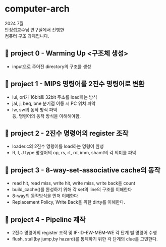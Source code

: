 # computer-arch  
  
2024 7월  
안정섭교수님 연구실에서 진행한  
컴퓨터 구조 과제입니다.  
  
  
## 🌈 project 0 - Warming Up <구조체 생성>  
- input으로 주어진 directory의 구조를 생성  
  
  
## 🌈 project 1 - MIPS 명령어를 2진수 명령어로 변환  
- lui, ori가 16bit로 32bit 주소를 load하는 방식  
- jal, j, beq, bne 분기점 이동 시 PC 위치 파악  
- lw, sw의 동작 방식 파악  
등, 명령어의 동작 방식을 이해해야함,  
  
  
## 🌈 project 2 - 2진수 명령어의 register 조작  
- loader.c의 2진수 명령어를 load하는 명령어 완성  
- R, I, J type 명령어의 op, rs, rt, rd, imm, shamt의 각 의미를 파악  
  
  
## 🌈 project 3 - 8-way-set-associative cache의 동작  
- read hit, read miss, write hit, write miss, write back을 count  
- build_cache()를 완성하기 위해 각 set의 line의 구조를 이해한다  
- 8-way의 동작방식을 먼저 이해한다  
- Replacement Policy, Write Back을 위한 dirty를 이해한다.  
  
  
## 🌈 project 4 - Pipeline 제작  
- 2진수 명령어의 register 조작 및 IF-ID-EW-MEM-WE 각 단계 별 명령어 수행  
- flush, stall(by jump,by hazard)를 통제하기 위한 각 단계의 clue를 고민한다.  
